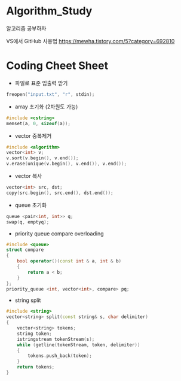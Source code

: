 # Algorithm_Study
알고리즘 공부하자

VS에서 GitHub 사용법
https://mewha.tistory.com/5?category=692810

# Coding Cheet Sheet

* 파일로 표준 입출력 받기
```C++
freopen("input.txt", "r", stdin);
```

* array 초기화 (2차원도 가능)
```C++
#include <cstring>
memset(a, 0, sizeof(a));
```

* vector 중복제거
```C++
#include <algorithm>
vector<int> v;
v.sort(v.begin(), v.end());
v.erase(unique(v.begin(), v.end()), v.end());
```

* vector 복사
```C++
vector<int> src, dst;
copy(src.begin(), src.end(), dst.end());
```

* queue 초기화
```C++
queue <pair<int, int>> q;
swap(q, emptyq);
```

* priority queue compare overloading
```C++
#include <queue>
struct compare
{
    bool operator()(const int & a, int & b)
    {
        return a < b;
    }
};
priority_queue <int, vector<int>, compare> pq;
```

* string split
```C++
#include <string>
vector<string> split(const string& s, char delimiter)
{
	vector<string> tokens;
	string token;
	istringstream tokenStream(s);
	while (getline(tokenStream, token, delimiter))
	{
		tokens.push_back(token);
	}
	return tokens;
}
```
